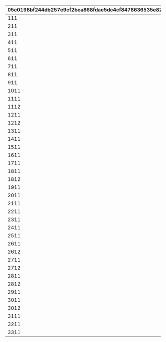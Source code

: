 |05c0198bf244db257e9cf2bea868fdae5dc4cf8478636535e828476933c12ce7|89bec4feb95cd930d193944dc4ddc01c6a14f2e9ab205bc931b21b1c68333d3f|ce14469ae244d287f7ebc77b531e67c861d1e4c6c95bb044bea59728706a54a1|6f3f8bad16fe0081a83753470f1dc9115ac6955c83822d36b0dba5d915e472be|42430527360ac03ab78633c8c83c36c9072aefe8309e50d4304db8bff1d0af49|3a1131ddeb8a3c74f052c98aeed9d938039a2a28d0664d4c306566f45d7597a0|ccb7388ad5f1a338cf90dbaca72375992cea4c77e4dcf4a8f7ae791e53a0dc0f|f02358327e22952d3e23fcc699a6ecba2c8c8113f2502b5f7fc663fbdee7ca87|
| --- | --- | --- | --- | --- | --- | --- | --- |
|111|1|2|3|4|5|104|200|
|211|1|2|3|4|5|14|2|
|311|1|2|3|4|5|103|2|
|411|1|2|3|4|5|102|2|
|511|1|2|3|4|5|104|200|
|611|1|2|3|4|5|1|250|
|711|1|2|3|4|5|101|3|
|811|1|2|3|4|5|100|3|
|911|1|2|3|4|5|104|200|
|1011|1|2|3|4|5|1|250|
|1111|1|2|3|4|5|3|250|
|1112|1|2|3|4|5|5|250|
|1211|1|2|3|4|5|6|150|
|1212|1|2|3|4|5|7|150|
|1311|1|2|3|4|5|104|200|
|1411|1|2|3|4|5|103|2|
|1511|1|2|3|4|5|102|2|
|1611|1|2|3|4|5|1|250|
|1711|1|2|3|4|5|104|200|
|1811|1|2|3|4|5|2|500|
|1812|1|2|3|4|5|4|500|
|1911|1|2|3|4|5|101|3|
|2011|1|2|3|4|5|100|3|
|2111|1|2|3|4|5|104|200|
|2211|1|2|3|4|5|1|250|
|2311|1|2|3|4|5|100|3|
|2411|1|2|3|4|5|101|3|
|2511|1|2|3|4|5|104|200|
|2611|1|2|3|4|5|2|500|
|2612|1|2|3|4|5|4|500|
|2711|1|2|3|4|5|6|150|
|2712|1|2|3|4|5|7|150|
|2811|1|2|3|4|5|2|500|
|2812|1|2|3|4|5|4|500|
|2911|1|2|3|4|5|104|200|
|3011|1|2|3|4|5|3|250|
|3012|1|2|3|4|5|5|250|
|3111|1|2|3|4|5|100|3|
|3211|1|2|3|4|5|101|3|
|3311|1|2|3|4|5|104|200|